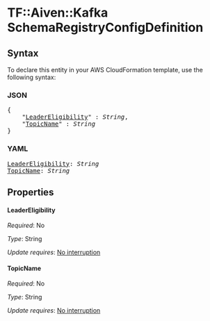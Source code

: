 # TF::Aiven::Kafka SchemaRegistryConfigDefinition

## Syntax

To declare this entity in your AWS CloudFormation template, use the following syntax:

### JSON

<pre>
{
    "<a href="#leadereligibility" title="LeaderEligibility">LeaderEligibility</a>" : <i>String</i>,
    "<a href="#topicname" title="TopicName">TopicName</a>" : <i>String</i>
}
</pre>

### YAML

<pre>
<a href="#leadereligibility" title="LeaderEligibility">LeaderEligibility</a>: <i>String</i>
<a href="#topicname" title="TopicName">TopicName</a>: <i>String</i>
</pre>

## Properties

#### LeaderEligibility

_Required_: No

_Type_: String

_Update requires_: [No interruption](https://docs.aws.amazon.com/AWSCloudFormation/latest/UserGuide/using-cfn-updating-stacks-update-behaviors.html#update-no-interrupt)

#### TopicName

_Required_: No

_Type_: String

_Update requires_: [No interruption](https://docs.aws.amazon.com/AWSCloudFormation/latest/UserGuide/using-cfn-updating-stacks-update-behaviors.html#update-no-interrupt)

